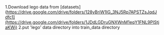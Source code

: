 
1.Download lego data from [datasets](https://drive.google.com/drive/folders/128yBriW1IG_3NJ5Rp7APSTZsJqdJdfc1](https://drive.google.com/drive/folders/1JDdLGDruGNXWnM1eqY1FNL9PlStjaKWi)
2.put 'lego' data directory into train_data directory
